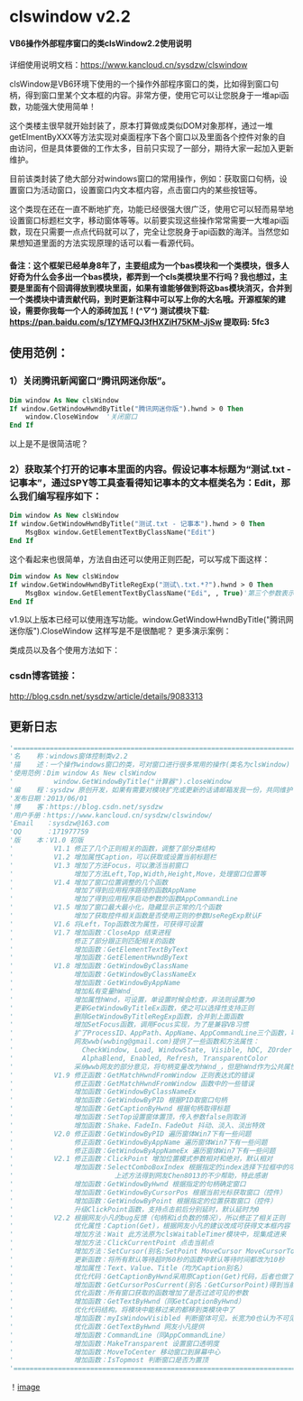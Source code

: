 # clswindow v2.2 
#### VB6操作外部程序窗口的类clsWindow2.2使用说明
详细使用说明文档：https://www.kancloud.cn/sysdzw/clswindow

clsWindow是VB6环境下使用的一个操作外部程序窗口的类，比如得到窗口句柄，得到窗口里某个文本框的内容。非常方便，使用它可以让您脱身于一堆api函数，功能强大使用简单！

这个类楼主很早就开始封装了，原本打算做成类似DOM对象那样，通过一堆getElmentByXXX等方法实现对桌面程序下各个窗口以及里面各个控件对象的自由访问，但是具体要做的工作太多，目前只实现了一部分，期待大家一起加入更新维护。

目前该类封装了绝大部分对windows窗口的常用操作，例如：获取窗口句柄，设置窗口为活动窗口，设置窗口内文本框内容，点击窗口内的某些按钮等。

这个类现在还在一直不断地扩充，功能已经很强大很广泛，使用它可以轻而易举地设置窗口标题栏文字，移动窗体等等。以前要实现这些操作常常需要一大堆api函数，现在只需要一点点代码就可以了，完全让您脱身于api函数的海洋。当然您如果想知道里面的方法实现原理的话可以看一看源代码。

#### 备注：这个框架已经单身8年了，主要组成为一个bas模块和一个类模块，很多人好奇为什么会多出一个bas模块，都弄到一个cls类模块里不行吗？我也想过，主要是里面有个回调得放到模块里面，如果有谁能够做到将这bas模块消灭，合并到一个类模块中请贡献代码，到时更新注释中可以写上你的大名哦。开源框架的建设，需要你我每一个人的添砖加瓦！(*^▽^*) 测试模块下载: https://pan.baidu.com/s/1ZYMFQJ3fHXZiH75KM-JjSw 提取码: 5fc3



## 使用范例：
### 1）关闭腾讯新闻窗口“腾讯网迷你版”。
```vb
Dim window As New clsWindow
If window.GetWindowHwndByTitle("腾讯网迷你版").hwnd > 0 Then
    window.CloseWindow  '关闭窗口
End If
```
以上是不是很简洁呢？

### 2）获取某个打开的记事本里面的内容。假设记事本标题为“测试.txt - 记事本”，通过SPY等工具查看得知记事本的文本框类名为：Edit，那么我们编写程序如下：
```vb
Dim window As New clsWindow
If window.GetWindowHwndByTitle("测试.txt - 记事本").hwnd > 0 Then
    MsgBox window.GetElementTextByClassName("Edit")
End If
```
这个看起来也很简单，方法自由还可以使用正则匹配，可以写成下面这样：
```vb
Dim window As New clsWindow
If window.GetWindowHwndByTitleRegExp("测试\.txt.*?").hwnd > 0 Then
    MsgBox window.GetElementTextByClassName("Edi", , True)'第三个参数表示是否使用正则，默认为false
End If
```
v1.9以上版本已经可以使用连写功能。window.GetWindowHwndByTitle("腾讯网迷你版").CloseWindow 这样写是不是很酷呢？
更多演示案例：

类成员以及各个使用方法如下：



### csdn博客链接：
http://blog.csdn.net/sysdzw/article/details/9083313

## 更新日志

```vb
'==============================================================================================
'名    称：windows窗体控制类v2.2
'描    述：一个操作windows窗口的类，可对窗口进行很多常用的操作(类名为clsWindow)
'使用范例：Dim window As New clsWindow
'          window.GetWindowByTitle("计算器").closeWindow
'编    程：sysdzw 原创开发，如果有需要对模块扩充或更新的话请邮箱发我一份，共同维护
'发布日期：2013/06/01
'博    客：https://blog.csdn.net/sysdzw
'用户手册：https://www.kancloud.cn/sysdzw/clswindow/
'Email   ：sysdzw@163.com
'QQ      ：171977759
'版    本：V1.0 初版                                                           2012/12/03
'          V1.1 修正了几个正则相关的函数，调整了部分类结构                       2013/05/28
'          V1.2 增加属性Caption，可以获取或设置当前标题栏                        2013/05/29
'          V1.3 增加了方法Focus，可以激活当前窗口                               2013/06/01
'               增加了方法Left,Top,Width,Height,Move，处理窗口位置等
'          V1.4 增加了窗口位置调整的几个函数                                    2013/06/04
'               增加了得到应用程序路径的函数AppName
'               增加了得到应用程序启动参数的函数AppCommandLine
'          V1.5 增加了窗口最大最小化，隐藏显示正常的几个函数                     2013/06/06
'               增加了获取控件相关函数是否使用正则的参数UseRegExp默认F
'          V1.6 将Left，Top函数改为属性，可获得可设置                           2013/06/10
'          V1.7 增加函数：CloseApp 结束进程                                    2013/06/13
'               修正了部分跟正则匹配相关的函数
'               增加函数：GetElementTextByText
'               增加函数：GetElementHwndByText
'          V1.8 增加函数：GetWindowByClassName                                 2013/06/26
'               增加函数：GetWindowByClassNameEx
'               增加函数：GetWindowByAppName
'               增加私有变量hWnd_
'               增加属性hWnd，可设置，单设置时候会检查，非法则设置为0
'               更新GetWindowByTitleEx函数，使之可以选择性支持正则
'               删除GetWindowByTitleRegExp函数，合并到上面函数
'               增加SetFocus函数，调用Focus实现，为了是兼容VB习惯
'               扩了ProcessID、AppPath、AppName、AppCommandLine三个函数，可带参数
'               网友wwb(wwbing@gmail.com)提供了一些函数和方法属性：
'                 CheckWindow, Load, WindowState, Visible, hDC, ZOrder
'                 AlphaBlend, Enabled, Refresh, TransparentColor
'               采纳wwb网友的部分意见，将句柄变量改为hWnd_，但是hWnd作为公共属性
'          V1.9 修正函数：GetMatchHwndFromWindow 正则表达式的错误               2013/08/07
'               修正函数：GetMatchHwndFromWindow 函数中的一些错误               2014/09/23
'               增加函数：GetWindowByClassNameEx
'               增加函数：GetWindowByPID 根据PID取窗口句柄
'               增加函数：GetCaptionByHwnd 根据句柄取得标题
'               增加函数：SetTop设置窗体置顶，传入参数false则取消                2014/09/24
'               增加函数：Shake、FadeIn、FadeOut 抖动、淡入、淡出特效
'          V2.0 修正函数：GetWindowByPID 遍历窗体Win7下有一些问题               2015/09/29
'               修正函数：GetWindowByAppName 遍历窗体Win7下有一些问题
'               修正函数：GetWindowByAppNameEx 遍历窗体Win7下有一些问题
'          V2.1 修正函数：ClickPoint 增加位置模式参数相对和绝对，默认相对        2018/06/05
'               增加函数：SelectComboBoxIndex 根据指定的index选择下拉框中的项
'                         上述方法得到网友Chen8013的不少帮助，特此感谢
'               增加函数：GetWindowByHwnd 根据指定的句柄确定窗口                2018/07/22
'               增加函数：GetWindowByCursorPos 根据当前光标获取窗口（控件）
'               增加函数：GetWindowByPoint 根据指定的位置获取窗口（控件）
'               升级ClickPoint函数，支持点击前后分别延时，默认延时为0            2018/07/23
'          V2.2 根据网友小凡的bug反馈（句柄和id负数的情况），所以修正了相关正则   2020/01/08
'               优化属性：Caption(Get)，根据网友小凡的建议改成可获得文本框内容
'               增加方法：Wait 此方法原为clsWaitableTimer模块中，现集成进来      2020/01/09
'               增加方法：ClickCurrentPoint 点击当前点                          2020/01/10
'               增加方法：SetCursor(别名:SetPoint MoveCursor MoveCursorTo)
'               更新函数：将所有默认等待超时60秒的函数中默认等待时间都改为10秒
'               增加属性：Text、Value、Title（均为Caption别名）                 2020/01/12
'               优化代码：GetCaptionByHwnd采用原Caption(Get)代码，后者也做了调整
'               增加函数：GetCursorPosCurrent(别名：GetCursorPoint)得到当前坐标
'               优化函数：所有窗口获取的函数增加了是否过滤可见的参数              2020/01/16
'               增加函数：GetTextByHwnd（同GetCaptionByHwnd）
'               优化代码结构。将模块中能移过来的都移到类模块中了                  2020/01/19
'               增加函数：myIsWindowVisibled 判断窗体可见，长宽为0也认为不可见   2020/01/31
'               优化函数：GetTextByHwnd 网友小凡提供                            2020/02/03
'               增加函数：CommandLine（同AppCommandLine）                      2020/02/05
'               增加函数：MakeTransparent 设置窗口透明度                        2020/02/18
'               增加函数：MoveToCenter 移动窗口到屏幕中心
'               增加函数：IsTopmost 判断窗口是否为置顶                          2020/02/20
'==============================================================================================
```


！[image](https://img-blog.csdn.net/20180423135213794)
